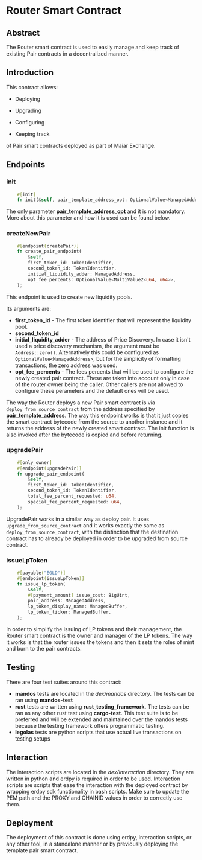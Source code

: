 # Router Smart Contract

## Abstract

The Router smart contract is used to easily manage and keep track of existing Pair contracts in a decentralized manner.

## Introduction

This contract allows:

- Deploying

- Upgrading

- Configuring

- Keeping track

of Pair smart contracts deployed as part of Maiar Exchange.

## Endpoints

### init

```rust
    #[init]
    fn init(&self, pair_template_address_opt: OptionalValue<ManagedAddress>);
```

The only parameter __pair_template_address_opt__ and it is not mandatory. More about this parameter and how it is used can be found below.

### createNewPair

```rust
    #[endpoint(createPair)]
    fn create_pair_endpoint(
        &self,
        first_token_id: TokenIdentifier,
        second_token_id: TokenIdentifier,
        initial_liquidity_adder: ManagedAddress,
        opt_fee_percents: OptionalValue<MultiValue2<u64, u64>>,
    );
```

This endpoint is used to create new liquidity pools.

Its arguments are:

- __first_token_id__  - The first token identifier that will represent the liquidity pool.
- __second_token_id__
- __initial_liquidity_adder__ - The address of Price Discovery. In case it isn't used a price discovery mechanism, the argument must be ```Address::zero()```. Alternatively this could be configured as ```OptionalValue<ManagedAddress>```, but for the simplicity of formatting transactions, the zero address was used.
- __opt_fee_percents__ - The fees percents that will be used to configure the newly created pair contract. These are taken into account only in case of the router owner being the caller. Other callers are not allowed to configure these perameters and the default ones will be used.

The way the Router deploys a new Pair smart contract is via ```deploy_from_source_contract``` from the address specified by __pair_template_address__. The way this endpoint works is that it just copies the smart contract bytecode from the source to another instance and it returns the address of the newly created smart contract. The init function is also invoked after the bytecode is copied and before returning.

### upgradePair

```rust
    #[only_owner]
    #[endpoint(upgradePair)]
    fn upgrade_pair_endpoint(
        &self,
        first_token_id: TokenIdentifier,
        second_token_id: TokenIdentifier,
        total_fee_percent_requested: u64,
        special_fee_percent_requested: u64,
    );
```

UpgradePair works in a similar way as deploy pair. It uses ```upgrade_from_source_contract``` and it works exactly the same as ```deploy_from_source_contract```, with the distinction that the destination contract has to already be deployed in order to be upgraded from source contract.

### issueLpToken

```rust
    #[payable("EGLD")]
    #[endpoint(issueLpToken)]
    fn issue_lp_token(
        &self,
        #[payment_amount] issue_cost: BigUint,
        pair_address: ManagedAddress,
        lp_token_display_name: ManagedBuffer,
        lp_token_ticker: ManagedBuffer,
    );
```

In order to simplify the issuing of LP tokens and their management, the Router smart contract is the owner and manager of the LP tokens. The way it works is that the router issues the tokens and then it sets the roles of mint and burn to the pair contracts.

## Testing

There are four test suites around this contract:

- __mandos__ tests are located in the _dex/mandos_ directory. The tests can be ran using __mandos-test__
- __rust__ tests are written using __rust_testing_framework__. The tests can be ran as any other rust test using __cargo-test__. This test suite is to be preferred and will be extended and maintained over the mandos tests because the testing framework offers programmatic testing.
- __legolas__ tests are python scripts that use actual live transactions on testing setups

## Interaction

The interaction scripts are located in the _dex/interaction_ directory. They are written in python and erdpy is required in order to be used. Interaction scripts are scripts that ease the interaction with the deployed contract by wrapping erdpy sdk functionality in bash scripts. Make sure to update the PEM path and the PROXY and CHAINID values in order to correctly use them.

## Deployment

The deployment of this contract is done using erdpy, interaction scripts, or any other tool, in a standalone manner or by previously deploying the template pair smart contract.
